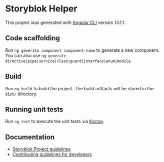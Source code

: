 # Storyblok Helper

This project was generated with [Angular CLI](https://github.com/angular/angular-cli) version 13.1.1.

## Code scaffolding

Run `ng generate component component-name` to generate a new component. You can also use `ng generate directive|pipe|service|class|guard|interface|enum|module`.

## Build

Run `ng build` to build the project. The build artifacts will be stored in the `dist/` directory.

## Running unit tests

Run `ng test` to execute the unit tests via [Karma](https://karma-runner.github.io).

## Documentation
- [Storyblok Project guidelines](./projects/storyblok/README.md)
- [Contributing guidelines for developers](./CONTRIBUTING.md)
